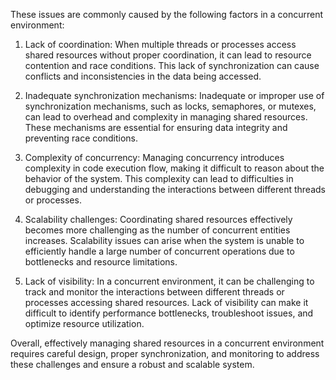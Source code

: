 These issues are commonly caused by the following factors in a concurrent environment:

1. Lack of coordination: When multiple threads or processes access shared resources without proper coordination, it can lead to resource contention and race conditions. This lack of synchronization can cause conflicts and inconsistencies in the data being accessed.

2. Inadequate synchronization mechanisms: Inadequate or improper use of synchronization mechanisms, such as locks, semaphores, or mutexes, can lead to overhead and complexity in managing shared resources. These mechanisms are essential for ensuring data integrity and preventing race conditions.

3. Complexity of concurrency: Managing concurrency introduces complexity in code execution flow, making it difficult to reason about the behavior of the system. This complexity can lead to difficulties in debugging and understanding the interactions between different threads or processes.

4. Scalability challenges: Coordinating shared resources effectively becomes more challenging as the number of concurrent entities increases. Scalability issues can arise when the system is unable to efficiently handle a large number of concurrent operations due to bottlenecks and resource limitations.

5. Lack of visibility: In a concurrent environment, it can be challenging to track and monitor the interactions between different threads or processes accessing shared resources. Lack of visibility can make it difficult to identify performance bottlenecks, troubleshoot issues, and optimize resource utilization.

Overall, effectively managing shared resources in a concurrent environment requires careful design, proper synchronization, and monitoring to address these challenges and ensure a robust and scalable system.
